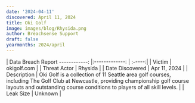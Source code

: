 ```yaml
---
date: '2024-04-11'
discovered: April 11, 2024
title: Oki Golf
image: images/blog/Rhysida.png
author: Breachsense Support
draft: false
yearmonths: 2024/april
---
```



| Data Breach Report
------------:     |:-------------:    | :-----:|
| Victim      | okigolf.com      | 
| Threat Actor      | Rhysida      | 
| Date Discovered      | Apr 11, 2024      | 
| Description      | Oki Golf is a collection of 11 Seattle area golf courses, including The Golf Club at Newcastle, providing championship golf course layouts and outstanding course conditions to players of all skill levels.      | 
| Leak Size      | Unknown      | 

